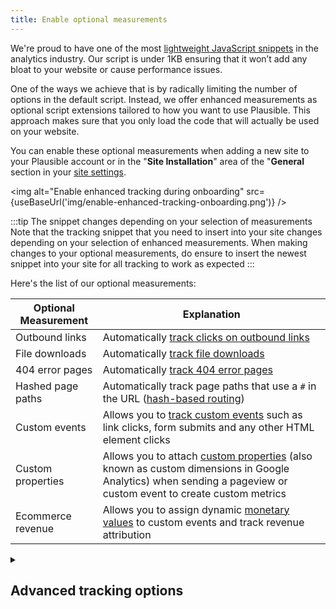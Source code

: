 ```yaml
---
title: Enable optional measurements
---
```


We're proud to have one of the most [lightweight JavaScript snippets](https://plausible.io/lightweight-web-analytics) in the analytics industry. Our script is under 1KB ensuring that it won’t add any bloat to your website or cause performance issues.

One of the ways we achieve that is by radically limiting the number of options in the default script. Instead, we offer enhanced measurements as optional script extensions tailored to how you want to use Plausible. This approach makes sure that you only load the code that will actually be used on your website.

You can enable these optional measurements when adding a new site to your Plausible account or in the "**Site Installation**" area of the "**General** section in your [site settings](website-settings.md). 

<img alt="Enable enhanced tracking during onboarding" src={useBaseUrl('img/enable-enhanced-tracking-onboarding.png')} />

:::tip The snippet changes depending on your selection of measurements
Note that the tracking snippet that you need to insert into your site changes depending on your selection of enhanced measurements. When making changes to your optional measurements, do ensure to insert the newest snippet into your site for all tracking to work as expected
:::

Here's the list of our optional measurements:

| Optional Measurement                | Explanation                                                                                        |
|--------------------------|----------------------------------------------------------------------------------------------------|
| Outbound links | Automatically [track clicks on outbound links](outbound-link-click-tracking.md)  |
| File downloads | Automatically [track file downloads](file-downloads-tracking.md)                                   |
| 404 error pages | Automatically [track 404 error pages](error-pages-tracking-404.md)                                   |
| Hashed page paths          | Automatically track page paths that use a `#` in the URL ([hash-based routing](hash-based-routing.md))    |
| Custom events  | Allows you to [track custom events](custom-event-goals.md) such as link clicks, form submits and any other HTML element clicks            |
| Custom properties | Allows you to attach [custom properties](/custom-props/introduction) (also known as custom dimensions in Google Analytics) when sending a pageview or custom event to create custom metrics      |
| Ecommerce revenue  | Allows you to assign dynamic [monetary values](ecommerce-revenue-tracking.md) to custom events and track revenue attribution |

<details>

<summary>

## Advanced tracking options

</summary>

In addition to the above list (`script.outbound-links.js`, `script.file-downloads.js`, `script.hash.js`, `script.tagged-events.js`, `script.pageview-props.js` and `script.revenue.js`), we also have some more advanced tracking options available. Note that these are not included in the site onboarding list so you will need to insert them into your tracking snippet manually.

| Extension                | Explanation                                                                                        |
|--------------------------|----------------------------------------------------------------------------------------------------|
| script.compat.js         | Compatibility mode for [tracking users on Internet Explorer](#scriptcompatjs) (≥IE11)                      |
| script.local.js          | Allow analytics to track on localhost too which is useful in hybrid apps                           |
| script.manual.js         | [Don't trigger pageviews automatically](#scriptmanualjs). Also allows you to [specify custom locations](custom-locations.md) to redact URLs with identifiers. You can also use it to track [custom query parameters](custom-query-params.md)|

### How to manually change the tracking snippet

For example, the default script name in our snippet is `script.js`. If your website is on a localhost and you'd like to track those visits, you have the option of loading the script with a different extension: `script.local.js`. 

In this case, the snippet you need to insert into your site is as follows (make sure to change the data-domain attribute to the domain you added to Plausible):

```html
<script defer data-domain="yourdomain.com" src="https://plausible.io/js/script.local.js"></script>
```

You can mix and match, and combine these extensions any way that you wish. For instance, if you want to use both our hash-based routing and our outbound link click tracking, you can combine them as follows: `script.hash.outbound-links.js`.

In this case, the snippet you need to insert into your site is as follows (make sure to change the data-domain attribute to the domain you added to Plausible):

```html
<script defer data-domain="yourdomain.com" src="https://plausible.io/js/script.hash.outbound-links.js"></script>
```

Or say you want to use our `script.revenue.js` extension to track ecommerce revenue and our `script.local.js` extension to track localhost traffic, your snippet should look like this:

```html
<script defer data-domain="yourdomain.com" src="https://plausible.io/js/script.revenue.local.js"></script>
```

And you only need to insert that one snippet into your site, no need for anything else.

### script.compat.js

The default Plausible script won't work on Internet Explorer because it uses the [document.currentScript](https://caniuse.com/document-currentscript) API to read configuration options. You can run Plausible in compatibility mode by including the `script.compat.js` extension and defining `id="plausible"` on the script tag so that it can find itself. Note that this works only on ≥ IE11. Here's how it should look like:

```html
<script id="plausible" defer data-domain="yourdomain.com" src="https://plausible.io/js/script.compat.js"></script>
```

### script.manual.js

By default, the Plausible script triggers a pageview when it's first loaded. It also attaches listeners to the History API and will automatically trigger pageviews when you use `history.pushState`. This is useful for most websites but we also offer a manual mode in case you want full control over when pageviews are triggered on your website.

One of the use-cases for this is when you use [Turbo](https://turbo.hotwired.dev/) (formerly [Turbolinks](https://github.com/turbolinks/turbolinks)). In that case, you want to manually trigger Plausible pageviews on the `turbo:load` or `turbolinks:load` browser event depending which library you use. Here's how you can do that:

```html
<script defer data-domain="yourdomain.com" src="https://plausible.io/js/script.manual.js"></script>
<!-- define the `plausible` function to manually trigger events -->
<script>window.plausible = window.plausible || function() { (window.plausible.q = window.plausible.q || []).push(arguments) }</script>
<!-- trigger pageviews on turbolinks navigation -->
<script>
document.addEventListener("turbo:load", function() {
  plausible('pageview')
})
</script>
```

When using turbolinks, you should make sure that the Plausible script isn't loaded and executed during turbo navigation. You may need to move the script to the `<head>` section of your website or use the `data-turbo-eval="false"` attribute to do so.

:::note 
When using manual.js every script call with `'pageview'` results in a separate pageview being counted even if called on the same page
:::

#### Specify custom locations for your page URLs

Additionally, the manual script extension allows you to provide a special option named `u` with your events. This allows you to specify the URL of the page and can be used to specify custom locations. 

It's especially helpful to redact and aggregate multiple pages whose URLs contain identifiers that are specific to users. [Learn more about specifying custom URLs in your events](custom-locations.md).

#### Track custom query parameters for complete page URLs

By default, Plausible strips all query parameters for privacy purposes [except](manual-link-tagging.md) `ref`, `source`, `utm_source`, `utm_medium`, `utm_campaign`, `utm_content` and `utm_term`. 

This means that pages like `yoursite.com/blog/index.php?article=some_article&page=11` will be reported as `yoursite.com/blog/index.php` in the "**Top Pages**" report of your Plausible dashboard.

By using the manual script extension, you can also track custom query parameters and get the complete page URLs in your "**Top Pages**" report. Learn here [how to do that](custom-query-params.md).

:::tip Want to track outbound link clicks or file downloads cloaked with pretty URLs?
See these [step-by-step instructions](custom-automatic-link-tracking.md) for how to do that.
:::

</details>
